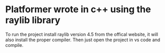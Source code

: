# Platformer wrote in c++ using the raylib library
To run the project install raylib version 4.5 from the offical website, it will also install the proper compiler. Then just open the project in vs code and compile.
